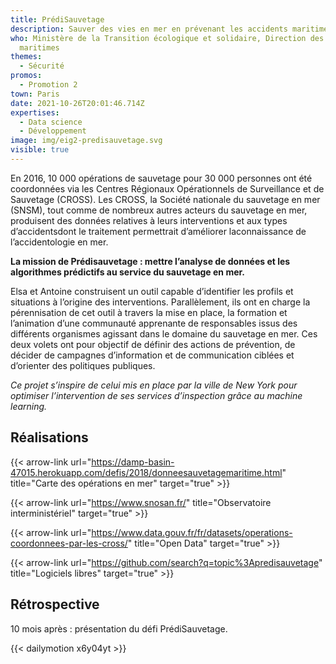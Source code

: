 ```yaml
---
title: PrédiSauvetage
description: Sauver des vies en mer en prévenant les accidents maritimes
who: Ministère de la Transition écologique et solidaire, Direction des affaires
  maritimes
themes:
  - Sécurité
promos:
  - Promotion 2
town: Paris
date: 2021-10-26T20:01:46.714Z
expertises:
  - Data science
  - Développement
image: img/eig2-predisauvetage.svg
visible: true
---
```

En 2016, 10 000 opérations de sauvetage pour 30 000 personnes ont été coordonnées via les Centres Régionaux Opérationnels de Surveillance et de Sauvetage (CROSS). Les CROSS, la Société nationale du sauvetage en mer (SNSM), tout comme de nombreux autres acteurs du sauvetage en mer, produisent des données relatives à leurs interventions et aux types d’accidentsdont le traitement permettrait d’améliorer laconnaissance de l’accidentologie en mer.

**La mission de Prédisauvetage : mettre l’analyse de données et les algorithmes prédictifs au service du sauvetage en mer.**

Elsa et Antoine construisent un outil capable d’identifier les profils et situations à l’origine des interventions. Parallèlement, ils ont en charge la pérennisation de cet outil à travers la mise en place, la formation et l’animation d’une communauté apprenante de responsables issus des différents organismes agissant dans le domaine du sauvetage en mer. Ces deux volets ont pour objectif de définir des actions de prévention, de décider de campagnes d’information et de communication ciblées et d’orienter des politiques publiques.

*Ce projet s’inspire de celui mis en place par la ville de New York pour optimiser l’intervention de ses services d’inspection grâce au machine learning.*

## Réalisations

{{< arrow-link url="https://damp-basin-47015.herokuapp.com/defis/2018/donneesauvetagemaritime.html" title="Carte des opérations en mer" target="true" >}}

{{< arrow-link url="https://www.snosan.fr/" title="Observatoire interministériel" target="true" >}}

{{< arrow-link url="https://www.data.gouv.fr/fr/datasets/operations-coordonnees-par-les-cross/" title="Open Data" target="true" >}}

{{< arrow-link url="https://github.com/search?q=topic%3Apredisauvetage" title="Logiciels libres" target="true" >}}

## Rétrospective

10 mois après : présentation du défi PrédiSauvetage.

{{< dailymotion x6y04yt >}}